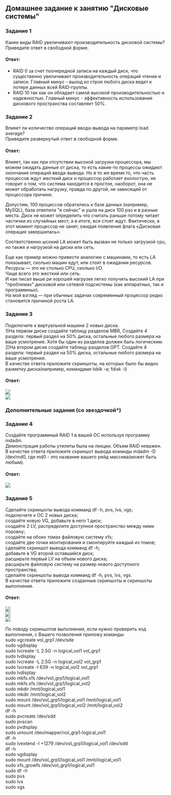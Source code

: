 ## Домашнее задание к занятию "Дисковые системы"  

### Задание 1  
Какие виды RAID увеличивают производительность дисковой системы?  
Приведите ответ в свободной форме.  

#### Ответ:  
- RAID 0 за счет поочередной записи на каждый диск, что существенно увеличивает производительность операций чтения и записи. Главный минус - выход из строя любого диска ведет к потере данных всей RAID-группы.  
- RAID 10 так как он обладает самой высокой производительностью и надежностью. Главный минус - эффективность использования дискового пространства составляет 50%.  

### Задание 2  
Влияет ли количество операций ввода-вывода на параметр load average?  
Приведите развернутый ответ в свободной форме.  

#### Ответ:  
Влияет, так как при отсутствии высокой загрузки процессора, мы можем ожидать данные от диска, то есть какие-то процессы ожидают окончания операций ввода-вывода. Но в то же время то, что часть процессов ждут жесткий диск и процессор работает вхолостую, не говорит о том, что система находится в простое, наоборот, она не может обработать нагрузку, правда по другой, не зависящей от процессора причине.   

Допустим, 100 процессов обратились к базе данных (например, MySQL), база ответила "я сейчас" и ушла на диск 100 раз и в разные места. Диск не может определить что считать раньше потому читает частички из случайных мест, а в итоге, все стоят ждут. Фактически, в этот момент процессор не занят, ожидая появления флага «Дисковая операция завершилась».  

Соответственно ысокий LA может быть вызван не только загрузкой cpu, но также и нагрузкой на диски или сеть.  

Еще как пример можно привести аналогию с машинами, то есть LA показывает, сколько машин едут, или стоят в ожидании ресурсов.  
Ресурсы — это не столько CPU, сколько I/O.  
Чаще всего это жесткий или сеть.  
И как писал выше ри хорошей нагрузке легко получить высокий LA при "проблемах" дисковой или сетевой подсистемы (как аппаратных, так и программных).  
На мой взгляд — при обычных задачах современный процессор редко становится причиной роста LA.  

### Задание 3  
Подключите к виртуальной машине 2 новых диска.  
1)На первом диске создайте таблицу разделов MBR, Создайте 4 раздела: первый раздел на 50% диска, остальные любого размера на ваше усмотрение. Хотя бы один из разделов должен быть логическим.  
2)На втором диске создайте таблицу разделов GPT. Создайте 4 раздела: первый раздел на 50% диска, остальные любого размера на ваше усмотрение.  
В качестве ответа приложите скриншоты, на которых было бы видно разметку диска(например, командами lsblk -a; fdisk -l)  

#### Ответ:  
![](https://github.com/networksuperman/netology_dev_ops/blob/main/SLINA-19/IT%20System%20and%20OS%20Linux/img/2-06-3-1.jpg)  
![](https://github.com/networksuperman/netology_dev_ops/blob/main/SLINA-19/IT%20System%20and%20OS%20Linux/img/2-06-3-2.jpg)  

### Дополнительные задания (со звездочкой*)  

### Задание 4  
Создайте программный RAID 1 в вашей ОС используя программу mdadm.  
Демонстрация работы утилиты была на лекции. Объем RAID неважен.  
В качестве ответа приложите скриншот вывода команды mdadm -D /dev/md0, где md0 - это название вашего рейд массива(может быть любым).  

#### Ответ:  
![](https://github.com/networksuperman/netology_dev_ops/blob/main/SLINA-19/IT%20System%20and%20OS%20Linux/img/2-06-4-1.jpg)  

 
### Задание 5  
Сделайте скриншоты вывода комманд df -h, pvs, lvs, vgs;  
подключите к ОС 2 новых диска;  
создайте новую VG, добавьте в него 1 диск;  
создайте 2 LV, распределите доступное пространство между ними поровну;  
создайте на обоих томах файловую систему xfs;  
создайте две точки монтирования и смонтируйте каждый из томов;  
сделайте скриншот вывода комманд df -h;  
добавьте в VG второй оставшийся диск;  
расширьте первый LV на объем нового диска;  
расширьте файловую систему на размер нового доступного пространства;  
сделайте скриншоты вывода комманд df -h, pvs, lvs, vgs.  
В качестве ответа приложите созданные скриншоты и скриншоты выполнения.  

#### Ответ:  
![](https://github.com/networksuperman/netology_dev_ops/blob/main/SLINA-19/IT%20System%20and%20OS%20Linux/img/2-06-5-1.jpg)  
![](https://github.com/networksuperman/netology_dev_ops/blob/main/SLINA-19/IT%20System%20and%20OS%20Linux/img/2-06-5-2.jpg)  
![](https://github.com/networksuperman/netology_dev_ops/blob/main/SLINA-19/IT%20System%20and%20OS%20Linux/img/2-06-5-3.jpg)  

По поводу скриншотов выполнения, если нужно проверить ход выполнения, с Вашего позволения приложу команды:  
sudo vgcreate vol_grp1 /dev/sde  
sudo vgdisplay  
sudo lvcreate -L 2.5G -n logical_vol1 vol_grp1  
sudo lvdisplay  
sudo lvcreate -L 2.5G -n logical_vol2 vol_grp1  
sudo lvcreate -l 639 -n logical_vol2 vol_grp1  
sudo lvdisplay  
sudo mkfs.xfs /dev/vol_grp1/logical_vol1  
sudo mkfs.xfs /dev/vol_grp1/logical_vol2  
sudo mkdir /mnt/logical_vol1  
sudo mkdir /mnt/logical_vol2  
sudo mount /dev/vol_grp1/logical_vol1 /mnt/logical_vol1  
sudo mount /dev/vol_grp1/logical_vol2 /mnt/logical_vol2  
df -h  
sudo pvcreate /dev/sdd  
sudo pvscan  
sudo pvdisplay  
sudo umount /dev/mapper/vol_grp1-logical_vol1  
df -h  
sudo lvextend -l +1279 /dev/vol_grp1/logical_vol1 /dev/sdd  
df -h  
sudo vgdisplay  
sudo mount /dev/vol_grp1/logical_vol1 /mnt/logical_vol1  
sudo xfs_growfs /dev/vol_grp1/logical_vol1  
sudo df -h  
sudo pvs  
sudo lvs  
sudo vgs  

